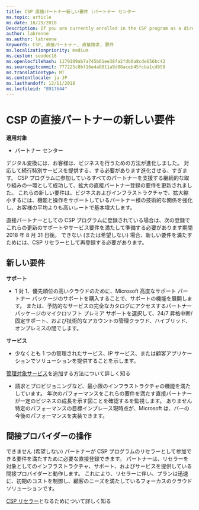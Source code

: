 ```yaml
---
title: CSP 直接パートナー新しい要件 |パートナー センター
ms.topic: article
ms.date: 10/29/2018
Description: If you are currently enrolled in the CSP program as a direct partner, you should prepare to meet these updated support and services requirements.
author: labrenne
ms.author: labrenne
keywords: CSP, 直接パートナー, 直接請求, 要件
ms.localizationpriority: medium
ms.custom: seodec18
ms.openlocfilehash: 1179109ab7a745b61ee38fa2fdb0a8cde656bc42
ms.sourcegitcommit: 777225c8bf16e4a8811a9d88aceb45fcba1cd959
ms.translationtype: MT
ms.contentlocale: ja-JP
ms.lasthandoff: 12/11/2018
ms.locfileid: "8917644"
---
```

# <a name="csp-direct-partner-new-requirements"></a>CSP の直接パートナーの新しい要件

**適用対象**

- パートナー センター

デジタル変換には、お客様は、ビジネスを行うための方法が進化しました。 対応して続行特別サービスを提供する、する必要があります進化させる、すぎます。 CSP プログラムに参加しているすべてのパートナーを支援する継続的な取り組みの一環として成功して、拡大の直接パートナー登録の要件を更新されました。 これらの新しい要件は、ビジネスおよびインフラストラクチャで、拡大縮小するには、機能と操作をサポートしているパートナー様の技術的な関係を強化し、お客様の平均よりも高いレートで基本増大します。

直接パートナーとしての CSP プログラムに登録されている場合は、次の登録でこれらの更新のサポートやサービス要件を満たして準備する必要があります期間 2018 年 8 月 31 日後。 できない (または希望しない) 場合、新しい要件を満たすためには、CSP リセラーとして再登録する必要があります。

## <a name="the-new-requirements"></a>新しい要件

**サポート**

- 1 対 1、優先順位の高いクラウドのために、Microsoft 高度なサポート パートナー パッケージのサポートを購入することで、サポートの機能を展開します。 または、予防的なサービスの完全なカタログにアクセスするパートナー パッケージのマイクロソフト プレミア サポートを選択して、24/7 昇格中断/固定サポート、および技術的なアカウントの管理クラウド、ハイブリッド、オンプレミスの間でします。 

**サービス**

- 少なくとも 1 つの管理されたサービス、IP サービス、または顧客アプリケーションでソリューションを提供することを示します。 

[管理対象サービス](https://partner.microsoft.com/business-opportunities/managed-services-provider)を追加する方法について詳しく知る 

- 請求とプロビジョニングなど、最小限のインフラストラクチャの機能を満たしています。
年次のパフォーマンスをこれらの要件を満たす直接パートナーが一定のビジネスの成長を示す図ことを確認するを監視します。 ありません特定のパフォーマンスの目標インプレース現時点が、Microsoft は、バーの今後のパフォーマンスを実装できます。 

## <a name="working-with-an-indirect-provider"></a>間接プロバイダーの操作

できません (希望しない) パートナーが CSP プログラムのリセラーとして参加できる要件を満たすために必要な直接登録できます。 パートナーは、リセラーを対象としてのインフラストラクチャ、サポート、およびサービスを提供している間接プロバイダーと動作します。 これにより、リセラーに伴い、プランは迅速に、初期のコストを制御し、顧客のニーズを満たしているフォーカスのクラウド ソリューションです。  

[CSP リセラー](https://partner.microsoft.com/cloud-solution-provider)となるためについて詳しく知る



